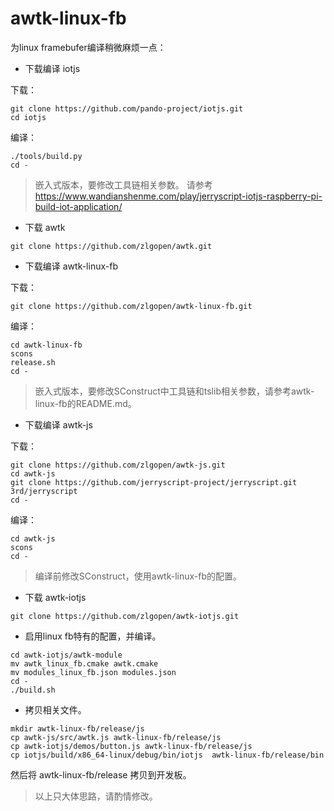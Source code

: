 # awtk-linux-fb

为linux framebufer编译稍微麻烦一点：


* 下载编译 iotjs

下载：

```
git clone https://github.com/pando-project/iotjs.git
cd iotjs
```

编译：

```
./tools/build.py
cd -
```

> 嵌入式版本，要修改工具链相关参数。
> 请参考 https://www.wandianshenme.com/play/jerryscript-iotjs-raspberry-pi-build-iot-application/


* 下载 awtk

```
git clone https://github.com/zlgopen/awtk.git
```

* 下载编译 awtk-linux-fb

下载：

```
git clone https://github.com/zlgopen/awtk-linux-fb.git
```

编译：

```
cd awtk-linux-fb
scons
release.sh
cd -
```

> 嵌入式版本，要修改SConstruct中工具链和tslib相关参数，请参考awtk-linux-fb的README.md。

* 下载编译 awtk-js


下载：

```
git clone https://github.com/zlgopen/awtk-js.git
cd awtk-js
git clone https://github.com/jerryscript-project/jerryscript.git 3rd/jerryscript
cd -
```

编译：

```
cd awtk-js
scons
cd -
```

> 编译前修改SConstruct，使用awtk-linux-fb的配置。


* 下载 awtk-iotjs

```
git clone https://github.com/zlgopen/awtk-iotjs.git
```

* 启用linux fb特有的配置，并编译。

```
cd awtk-iotjs/awtk-module
mv awtk_linux_fb.cmake awtk.cmake
mv modules_linux_fb.json modules.json
cd -
./build.sh
```

* 拷贝相关文件。

```
mkdir awtk-linux-fb/release/js
cp awtk-js/src/awtk.js awtk-linux-fb/release/js
cp awtk-iotjs/demos/button.js awtk-linux-fb/release/js
cp iotjs/build/x86_64-linux/debug/bin/iotjs  awtk-linux-fb/release/bin
```

然后将 awtk-linux-fb/release 拷贝到开发板。

> 以上只大体思路，请酌情修改。

